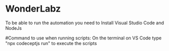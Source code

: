 # WonderLabz
To be able to run the automation you need to Install Visual Studio Code and NodeJs


#Command to use when running scripts:
On the terminal on VS Code type "npx codeceptjs run" to execute the scripts
